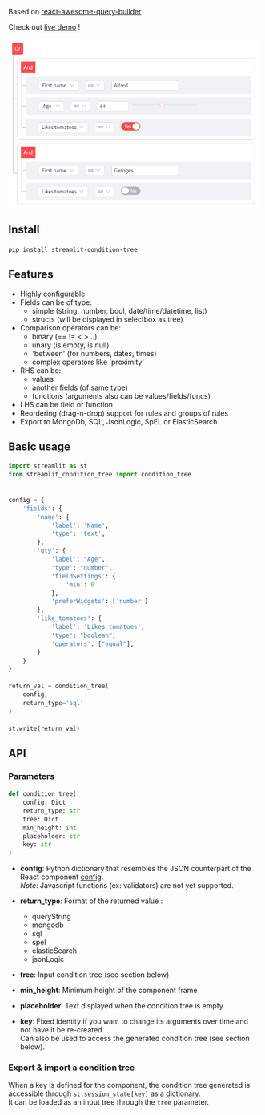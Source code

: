 
Based on [react-awesome-query-builder](https://github.com/ukrbublik/react-awesome-query-builder)

Check out [live demo](https://app-condition-tree-demo-dkclrsnqxpcgzkjzlv3mqu.streamlit.app/) !

<img src="preview.jpg" width="500" alt="preview">


## Install

`pip install streamlit-condition-tree`


## Features
- Highly configurable
- Fields can be of type:
  - simple (string, number, bool, date/time/datetime, list)
  - structs (will be displayed in selectbox as tree)
- Comparison operators can be:
  - binary (== != < > ..)
  - unary (is empty, is null)
  - 'between' (for numbers, dates, times)
  - complex operators like 'proximity'
- RHS can be:
  - values
  - another fields (of same type)
  - functions (arguments also can be values/fields/funcs)
- LHS can be field or function
- Reordering (drag-n-drop) support for rules and groups of rules
- Export to MongoDb, SQL, JsonLogic, SpEL or ElasticSearch

## Basic usage

```python
import streamlit as st
from streamlit_condition_tree import condition_tree


config = {
    'fields': {
        'name': {
            'label': 'Name',
            'type': 'text',
        },
        'qty': {
            'label': "Age",
            'type': "number",
            'fieldSettings': {
                'min': 0
            },
            'preferWidgets': ['number']
        },
        'like_tomatoes': {
            'label': 'Likes tomatoes',
            'type': "boolean",
            'operators': ["equal"],
        }
    }
}

return_val = condition_tree(
    config,
    return_type='sql'
)

st.write(return_val)
```

## API

### Parameters

```python
def condition_tree(
    config: Dict
    return_type: str
    tree: Dict
    min_height: int
    placeholder: str
    key: str
)
```

- **config**: Python dictionary that resembles the JSON counterpart of
  the React component [config](https://github.com/ukrbublik/react-awesome-query-builder/blob/master/CONFIG.adoc).  
*Note*: Javascript functions (ex: validators) are not yet supported.


- **return_type**: Format of the returned value :
  - queryString
  - mongodb
  - sql
  - spel
  - elasticSearch
  - jsonLogic


- **tree**: Input condition tree (see section below)


- **min_height**: Minimum height of the component frame


- **placeholder**: Text displayed when the condition tree is empty


- **key**: Fixed identity if you want to change its arguments over time and not have it be re-created.  
Can also be used to access the generated condition tree (see section below).


### Export & import a condition tree

When a key is defined for the component, the condition tree generated is accessible through `st.session_state[key]` as a dictionary.  
It can be loaded as an input tree through the `tree` parameter.
